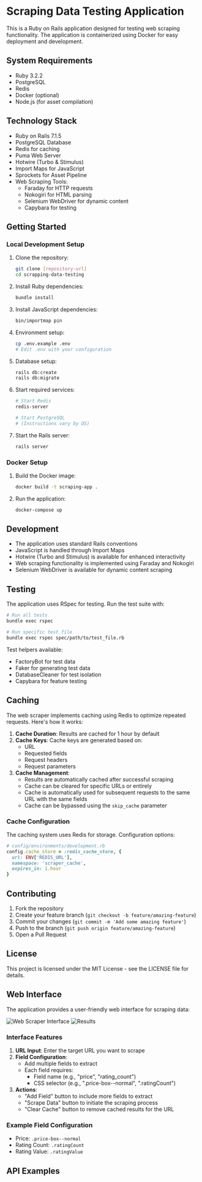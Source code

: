 # Scraping Data Testing Application

This is a Ruby on Rails application designed for testing web scraping functionality. The application is containerized using Docker for easy deployment and development.

## System Requirements

* Ruby 3.2.2
* PostgreSQL
* Redis
* Docker (optional)
* Node.js (for asset compilation)

## Technology Stack

* Ruby on Rails 7.1.5
* PostgreSQL Database
* Redis for caching
* Puma Web Server
* Hotwire (Turbo & Stimulus)
* Import Maps for JavaScript
* Sprockets for Asset Pipeline
* Web Scraping Tools:
  * Faraday for HTTP requests
  * Nokogiri for HTML parsing
  * Selenium WebDriver for dynamic content
  * Capybara for testing

## Getting Started

### Local Development Setup

1. Clone the repository:
   ```bash
   git clone [repository-url]
   cd scrapping-data-testing
   ```

2. Install Ruby dependencies:
   ```bash
   bundle install
   ```

3. Install JavaScript dependencies:
   ```bash
   bin/importmap pin
   ```

4. Environment setup:
   ```bash
   cp .env.example .env
   # Edit .env with your configuration
   ```

5. Database setup:
   ```bash
   rails db:create
   rails db:migrate
   ```

6. Start required services:
   ```bash
   # Start Redis
   redis-server

   # Start PostgreSQL
   # (Instructions vary by OS)
   ```

7. Start the Rails server:
   ```bash
   rails server
   ```

### Docker Setup

1. Build the Docker image:
   ```bash
   docker build -t scraping-app .
   ```

2. Run the application:
   ```bash
   docker-compose up
   ```

## Development

* The application uses standard Rails conventions
* JavaScript is handled through Import Maps
* Hotwire (Turbo and Stimulus) is available for enhanced interactivity
* Web scraping functionality is implemented using Faraday and Nokogiri
* Selenium WebDriver is available for dynamic content scraping

## Testing

The application uses RSpec for testing. Run the test suite with:

```bash
# Run all tests
bundle exec rspec

# Run specific test file
bundle exec rspec spec/path/to/test_file.rb
```

Test helpers available:
* FactoryBot for test data
* Faker for generating test data
* DatabaseCleaner for test isolation
* Capybara for feature testing

## Caching

The web scraper implements caching using Redis to optimize repeated requests. Here's how it works:

1. **Cache Duration**: Results are cached for 1 hour by default
2. **Cache Keys**: Cache keys are generated based on:
   - URL
   - Requested fields
   - Request headers
   - Request parameters
3. **Cache Management**:
   - Results are automatically cached after successful scraping
   - Cache can be cleared for specific URLs or entirely
   - Cache is automatically used for subsequent requests to the same URL with the same fields
   - Cache can be bypassed using the `skip_cache` parameter

### Cache Configuration

The caching system uses Redis for storage. Configuration options:

```ruby
# config/environments/development.rb
config.cache_store = :redis_cache_store, {
  url: ENV['REDIS_URL'],
  namespace: 'scraper_cache',
  expires_in: 1.hour
}
```

## Contributing

1. Fork the repository
2. Create your feature branch (`git checkout -b feature/amazing-feature`)
3. Commit your changes (`git commit -m 'Add some amazing feature'`)
4. Push to the branch (`git push origin feature/amazing-feature`)
5. Open a Pull Request

## License

This project is licensed under the MIT License - see the LICENSE file for details.

## Web Interface

The application provides a user-friendly web interface for scraping data:

![Web Scraper Interface](docs/images/ScrappingDataTesting-04-24-2025_06_20_PM.png)
![Results](docs/images/result_scrapping.png)

### Interface Features

1. **URL Input**: Enter the target URL you want to scrape
2. **Field Configuration**:
   - Add multiple fields to extract
   - Each field requires:
     - Field name (e.g., "price", "rating_count")
     - CSS selector (e.g., ".price-box--normal", ".ratingCount")
3. **Actions**:
   - "Add Field" button to include more fields to extract
   - "Scrape Data" button to initiate the scraping process
   - "Clear Cache" button to remove cached results for the URL

### Example Field Configuration
- Price: `.price-box--normal`
- Rating Count: `.ratingCount`
- Rating Value: `.ratingValue`

## API Examples
